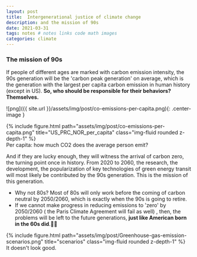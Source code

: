 ```yaml
---
layout: post
title:  Intergenerational justice of climate change
description: and the mission of 90s
date: 2021-03-31
tags: notes # notes links code math images
categories: climate
---
```




### The mission of 90s

If people of different ages are marked with carbon emission intensity, the 90s generation will be the 'carbon peak generation' on average, which is the generation with the largest per capita carbon emission in human history (except in US). **So, who should be responsible for their behaviors? Themselves.**

![png]({{ site.url }}/assets/img/post/co-emissions-per-capita.png){: .center-image }

<div class="row">
    <div class="col-sm mt-3 mt-md-0">
        {% include figure.html path="assets/img/post/co-emissions-per-capita.png" title="US_PRC_NOR_per_capita" class="img-fluid rounded z-depth-1" %}
    </div>
</div>
<div class="caption">
    Per capita: how much CO2 does the average person emit?
</div>

And if they are lucky enough, they will witness the arrival of carbon zero, the turning point once in history. From 2020 to 2060, the research, the development, the popularization of key technologies of green energy transit will most likely be contributed by the 90s generation. This is the mission of this generation.

- Why not 80s? Most of 80s will only work before the coming of carbon neutral by 2050/2060, which is exactly when the 90s is going to retire.
- If we cannot make progress in reducing emissions to 'zero' by 2050/2060 ( the Paris Climate Agreement will fail as well) , then, the problems will be left to the future generations, **just like American born in the 60s did**.🤷‍♂️


<div class="row">
    <div class="col-sm mt-3 mt-md-0">
        {% include figure.html path="assets/img/post/Greenhouse-gas-emission-scenarios.png" title="scenarios" class="img-fluid rounded z-depth-1" %}
    </div>
</div>
<div class="caption">
    It doesn't look good.
</div>
